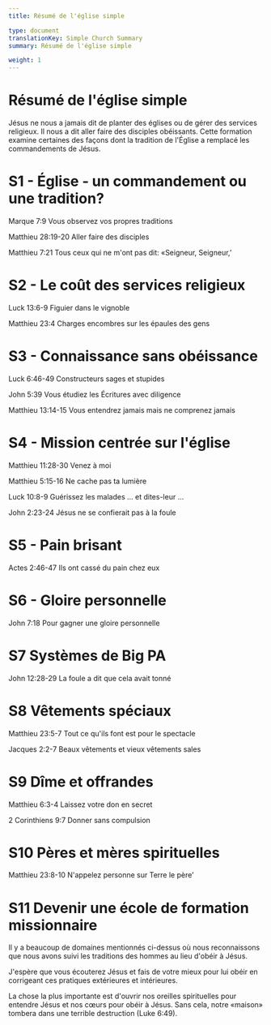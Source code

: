 ```yaml
---
title: Résumé de l'église simple

type: document
translationKey: Simple Church Summary
summary: Résumé de l'église simple

weight: 1
---
```

# Résumé de l'église simple
Jésus ne nous a jamais dit de planter des églises ou de gérer des services religieux. Il nous a dit aller faire des disciples obéissants. Cette formation examine certaines des façons dont la tradition de l'Église a remplacé les commandements de Jésus.
# S1 - Église - un commandement ou une tradition?

Marque 7:9 Vous observez vos propres traditions	

Matthieu 28:19-20 Aller faire des disciples	

Matthieu 7:21 Tous ceux qui ne m'ont pas dit: «Seigneur, Seigneur,’
# S2 - Le coût des services religieux

Luck 13:6-9 Figuier dans le vignoble	

Matthieu 23:4 Charges encombres sur les épaules des gens
# S3 - Connaissance sans obéissance

Luck 6:46-49 Constructeurs sages et stupides	

John 5:39 Vous étudiez les Écritures avec diligence	

Matthieu 13:14-15 Vous entendrez jamais mais ne comprenez jamais
# S4 - Mission centrée sur l'église

Matthieu 11:28-30 Venez à moi	

Matthieu 5:15-16 Ne cache pas ta lumière	

Luck 10:8-9 Guérissez les malades ... et dites-leur ...	

John 2:23-24 Jésus ne se confierait pas à la foule
# S5 - Pain brisant

Actes 2:46-47 Ils ont cassé du pain chez eux
# S6 - Gloire personnelle

John 7:18 Pour gagner une gloire personnelle
# S7  Systèmes de Big PA

John 12:28-29 La foule a dit que cela avait tonné
# S8  Vêtements spéciaux

Matthieu 23:5-7 Tout ce qu'ils font est pour le spectacle	

Jacques 2:2-7 Beaux vêtements et vieux vêtements sales
# S9  Dîme et offrandes

Matthieu 6:3-4 Laissez votre don en secret	

2 Corinthiens 9:7 Donner sans compulsion
# S10  Pères et mères spirituelles

Matthieu 23:8-10 N'appelez personne sur Terre le père’
# S11  Devenir une école de formation missionnaire

Il y a beaucoup de domaines mentionnés ci-dessus où nous reconnaissons que nous avons suivi les traditions des hommes au lieu d'obéir à Jésus.	

J'espère que vous écouterez Jésus et fais de votre mieux pour lui obéir en corrigeant ces pratiques extérieures et intérieures.	

La chose la plus importante est d'ouvrir nos oreilles spirituelles pour entendre Jésus et nos cœurs pour obéir à Jésus. Sans cela, notre «maison» tombera dans une terrible destruction (Luke 6:49).
